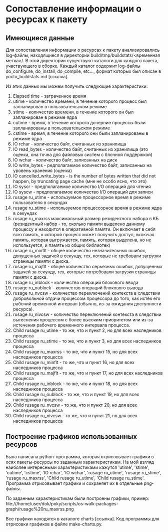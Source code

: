 # Сопоставление информации о ресурсах к пакету

## Имеющиеся данные
Для сопоставления информации о ресурсах к пакету анализировались log-файлы, находящиеся в директории build/tmp/buildstats/<временная метка>/. В этой директории существуют каталоги для каждого пакета, участвующего в сборке. Каждый каталог содержит log-файлы do_configure, do_install, do_compile, etc..., формат которых был описан в yocto_buildstats.md [ссылка].

Из этих данных мы можем получить следующие характеристики:
1) Elapsed time - затраченное время                                                  
2) utime - количество времени, в течение которого процесс был запланирован в пользовательском режиме                                            
3) stime - количество времени, в течение которого он был запланирован в режиме ядра                                                                       
4) cutime - время, в течение которого дочерние процессы были запланированы в пользовательском режиме
5) cstime - время, в течение которого они были запланированы в режиме ядра
6) IO rchar - количество байт, считанных из хранилища
7) IO read_bytes - количество байт, считанных из хранилища (это оценка, она точна для файловых систем с блочной поддержкой)                                               
8) IO wchar - количество байт, записанных на диск   
9) IO write_bytes - редполагаемое количество байт, записанных на уровень хранения (оценка)                                        
10) IO cancelled_write_bytes -  is the number of bytes written that did not happen, by truncating page cache (мне не особо ясно, что это)
11) IO syscr - предполагаемое количество I/O операций для чтения    
12) IO syscw -  предполагаемое количество I/O операций для записи
13) rusage ru_utime - используемое процессорное время в режиме пользователя в секундах                                                         
14) rusage ru_stime - используемое процессорное время в режиме ядра в секундах                                         
15) rusage ru_maxrss максимальный размер резидентного набора в КБ (резидентный набор - то, сколько памяти выделено данному процессу и находится в оперативной памяти. Он включает в себя всю память, к которой процесс может получить доступ, включая память, которая выгружается, память, которая выделена, но не используется, и память из общих библиотек)
16) rusage ru_minflt - общее количество незначительных ошибок, допущенных задачей в
секунду, тех, которые не требовали загрузки страницы памяти с диска.
17) rusage ru_majflt - общее количество серьезных ошибок, допущенных задачей за
секунду, тех, которые потребовали загрузки страницы памяти с диска.
18) rusage ru_inblock - количество операций блокового ввода                                                           
19) rusage ru_oublock - количество операций блокового вывода                          
20) rusage ru_nvcsw - количество переключений контекста в следствии добровольной отдачи процессом процессора до того, как истёк его рабочий временной интервал (обычно, из-за ожидания доступности ресурса).           
21) rusage ru_nivcsw - количество переключений контекста в следствии вытеснения процессом с более высоким приоритетом или из-за истечения рабочего временного интервала процесса.                              
22) Child rusage ru_utime - то же, что и пункт 2, но для всех наследников процесса                                    
23) Child rusage ru_stime - то же, что и пункт 3, но для всех наследников процесса                                                    
24) Child rusage ru_maxrss - то же, что и пункт 15, но для всех наследников процесса                                                     
25) Child rusage ru_minflt - то же, что и пункт 16, но для всех наследников процесса                                                  
26) Child rusage ru_majflt - то же, что и пункт 17, но для всех наследников процесса                                                     
27) Child rusage ru_inblock - то же, что и пункт 18, но для всех наследников процесса                                                   
28) Child rusage ru_oublock - то же, что и пункт 19, но для всех наследников процесса                                                  
29) Child rusage ru_nvcsw - то же, что и пункт 20, но для всех наследников процесса                                                      
30) Child rusage ru_nivcsw - то же, что и пункт 21, но для всех наследников процесса 


## Построение графиков использованных ресурсов

Была написана python-программа, которая отрисовывает графики в осях пакеты-ресурсы по заданным характеристикам.
На мой взгляд наиболее интересными характеристиками кажутся 'utime', 'stime', 'cutime', 'cstime', 'IO rchar', 'IO wchar', 'rusage ru_utime', 'rusage ru_stime', 'rusage ru_maxrss', 'Child rusage ru_utime', 'Child rusage ru_stime'.
Программа отрисовывает графики и сохраняет их в отдельные png-файлы.

По заданным характеристикам были построены графики, пример: 
file:///home/user/dok/poky/scripts/os-walk-packages-graph/rusage%20ru_maxrss.png


Все графики находятся в каталоге charts [ссылка].
Код программы для отрисовки графиков в файле make-charts.py.




